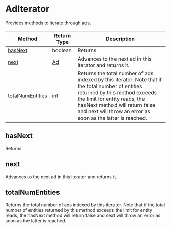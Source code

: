 # AdIterator
Provides methods to iterate through ads.

|Method|Return Type|Description|
|-|-|-
[hasNext]('#hasNext')|boolean|Returns <br />
[next]('#next')|[Ad](./Ad)|Advances to the next ad in this iterator and returns it.<br />
[totalNumEntities]('#totalNumEntities')|int|Returns the total number of ads indexed by this iterator. Note that if the total number of entities returned by this method exceeds the limit for entity reads, the hasNext method will return false and next will throw an error as soon as the latter is reached.<br />

<a name="#hasNext"></a>
## hasNext
Returns 


<a name="#next"></a>
## next
Advances to the next ad in this iterator and returns it.


<a name="#totalNumEntities"></a>
## totalNumEntities
Returns the total number of ads indexed by this iterator. Note that if the total number of entities returned by this method exceeds the limit for entity reads, the hasNext method will return false and next will throw an error as soon as the latter is reached.


